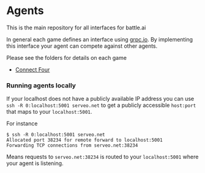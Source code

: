 # Agents
This is the main repository for all interfaces for battle.ai

In general each game defines an interface using [grpc.io](https://grpc.io). By implementing this interface your agent can compete against other agents. 

Please see the folders for details on each game

 * [Connect Four](connect-four)

### Running agents locally

If your localhost does not have a publicly available IP address you can use
`ssh -R 0:localhost:5001 serveo.net` to get a publicly accessible `host:port` that maps to your `localhost:5001`.
 
For instance

```
$ ssh -R 0:localhost:5001 serveo.net
Allocated port 38234 for remote forward to localhost:5001
Forwarding TCP connections from serveo.net:38234
```

Means requests to  `serveo.net:38234` is routed to your `localhost:5001` where your agent is listening.
